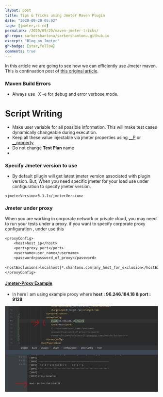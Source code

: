 ```yaml
---
layout: post
title: Tips & Tricks using Jmeter Maven Plugin
date: "2020-09-20 05:02"
tags: [jmeter,ci-cd]
permalink: /2020/09/20/maven-jmeter-tricks/
gh-repo: sarkershantonu/sarkershantonu.github.io
excerpt: "Blog on Jmeter"
gh-badge: [star,follow]
comments: true
---
```

In this article we are going to see how we can efficiently use Jmeter maven. This is continuation post of [this original article](https://sarkershantonu.github.io/2020/08/28/maven-jmeter/).

### Maven Build Errors 
- Always use -X -e for debug and error verbose mode. 

# Script Writing 
- Make user variable for all possible information. This will make test cases dynamically changeable during execution. 
- Keep all these value injectable via jmeter properties using [__P](https://jmeter.apache.org/usermanual/functions.html#__P) or [__property](https://jmeter.apache.org/usermanual/functions.html#__property)
- Do not change **Test Plan** name
- 
 


### Specify Jmeter version to use
- By default pllugin will get latest jmeter version associated with plugin version. But, When you need specific jmeter for your load use **<jmeterVersion>** under configuration to specify jmeter version. 

```
<jmeterVersion>5.1.1</jmeterVersion>
```

### Jmeter under proxy 
When you are working in corporate network or private cloud, you may need to run your tests under a proxy. if you want to specify corporate proxy configuration , under  <configuration> use this 
```
<proxyConfig>
    <host>host_ip</host>
    <port>proxy_port</port>
    <username>user_name</username>
    <password>password_of_proxy</password>
    <hostExclusions>localhost|*.shantonu.com|any_host_for_exclusion</hostExclusions>
</proxyConfig>
```

#### [Jmeter-Proxy Example](https://github.com/sarkershantonu/jmeter-novice-to-advance/tree/master/jmeter-maven-examples/jmeter-under-proxy)
- In here I am using example proxy where **host : 96.246.184.18 & port : 9128**

![proxy](/images/jmeter-maven/proxy-config.JPG)
